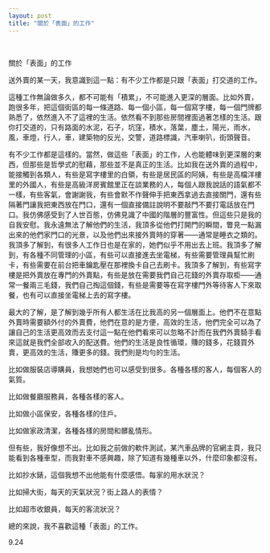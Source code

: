 ```yaml
---
layout: post
title: "關於「表面」的工作"
---
```


  
&nbsp;
&nbsp;


關於「表面」的工作

送外賣的某一天，我意識到這一點：有不少工作都是只跟「表面」打交道的工作。

這種工作無論做多久，都不可能有「積累」，不可能進入更深的層面。比如外賣，跑很多年，把這個街區的每一條道路、每一個小區，每一個寫字樓，每一個門牌都熟悉了，依然進入不了這裡的生活。依然看不到那些房間裡面過著怎樣的生活。跟你打交道的，只有路面的水泥，石子，坑窪，積水，落葉，塵土，陽光，雨水，風，車燈，行人，車，建築物的反光，交警，道路標識，汽車喇叭，街頭聲音。

有不少工作都是這樣的。當然，做這些「表面」的工作，人也能體味到更深層的東西，但那些是哲學式的慰藉，那些並不是真正的生活。比如我在送外賣的過程中，能接觸到各類人，有些是寫字樓里的白領，有些是居民區的阿姨，有些是高檔洋樓里的外國人，有些是高級洋房賓館里正在談業務的人，每個人跟我說話的語氣都不一樣，有些客氣，會謝謝我，有些會默不作聲伸手把東西拿過去直接關門，還有些隔著門讓我把東西放在門口，還有一個直接備註說明不要敲門不要打電話放在門口。我仿佛感受到了人世百態，仿佛見識了中國的階層的豐富性。但這些只是我的自我安慰。我永遠無法了解他們的生活，我頂多從他們打開門的瞬間，瞥見一點漏出來的他們家門口的光景，以及他們出來接外賣時的穿著——通常是睡衣之類的。我頂多了解到，有很多人工作日也是在家的，她們似乎不用出去上班。我頂多了解到，有各種不同管理的小區，有些可以直接進去坐電梯，有些需要管理員幫忙刷卡，有些需要在前台把車鑰匙壓在那裡換卡自己去刷卡。我頂多了解到，有些寫字樓是把外賣放在專門的外賣點，有些是放在需要我們自己花錢的外賣存取柜——通常一餐兩三毛錢，我們自己掏這個錢，有些是需要等在寫字樓門外等待客人下來取餐，也有可以直接坐電梯上去的寫字樓。

最大的了解，是了解到幾乎所有人都生活在比我高的另一個層面上。他們不在意點外賣時需要額外付的外賣費，他們在意的是方便，高效的生活，他們完全可以為了讓自己的生活更高效而去支付這一點在他們看來可以忽略不計而在我們外賣騎手看來這就是我們全部收入的配送費。他們的生活是良性循環，賺的錢多，花錢買外賣，更高效的生活，賺更多的錢。我們則是均勻的生活。



比如做服裝店導購員，我想她們也可以感受到很多。各種各樣的客人，每個客人的氣質。

比如做餐廳服務員，各種各樣的客人。

比如做小區保安，各種各樣的住戶。

比如做家政清潔，各種各樣的房間和髒亂情形。



但有些，我好像想不出。比如我之前做的軟件測試，某汽車品牌的官網主頁，我只能看到各種車型，而我對車不感興趣，除了知道有幾種車以外，什麼印象都沒有。

比如抄水錶，這個我想不出他能有什麼感悟。每家的用水狀況？

比如掃大街，每天的天氣狀況？街上路人的表情？

比如超市收銀員，每天的客流狀況？



總的來說，我不喜歡這種「表面」的工作。


9.24